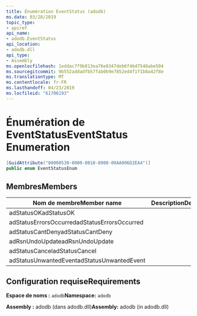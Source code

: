 ```yaml
---
title: Énumération EventStatus (adodb)
ms.date: 03/28/2019
topic_type:
- apiref
api_name:
- adodb.EventStatus
api_location:
- adodb.dll
api_type:
- Assembly
ms.openlocfilehash: 1eddac7f9b813ea76e8347deb6f4bd7548abe504
ms.sourcegitcommit: 9b552addadfb57fab0b9e7852ed4f1f1b8a42f8e
ms.translationtype: MT
ms.contentlocale: fr-FR
ms.lasthandoff: 04/23/2019
ms.locfileid: "61706193"
---
```

# <a name="eventstatus-enumeration"></a><span data-ttu-id="b9523-102">Énumération de EventStatus</span><span class="sxs-lookup"><span data-stu-id="b9523-102">EventStatus Enumeration</span></span>

```csharp
[GuidAttribute("00000530-0000-0010-8000-00AA006D2EA4")]
public enum EventStatusEnum
```

## <a name="members"></a><span data-ttu-id="b9523-103">Membres</span><span class="sxs-lookup"><span data-stu-id="b9523-103">Members</span></span>

| <span data-ttu-id="b9523-104">Nom de membre</span><span class="sxs-lookup"><span data-stu-id="b9523-104">Member name</span></span>  | <span data-ttu-id="b9523-105">Description</span><span class="sxs-lookup"><span data-stu-id="b9523-105">Description</span></span>  |
|---|---|
|<span data-ttu-id="b9523-106">adStatusOK</span><span class="sxs-lookup"><span data-stu-id="b9523-106">adStatusOK</span></span>  |   |
|<span data-ttu-id="b9523-107">adStatusErrorsOccurred</span><span class="sxs-lookup"><span data-stu-id="b9523-107">adStatusErrorsOccurred</span></span>  |   |
|<span data-ttu-id="b9523-108">adStatusCantDeny</span><span class="sxs-lookup"><span data-stu-id="b9523-108">adStatusCantDeny</span></span>  |   |
|<span data-ttu-id="b9523-109">adRsnUndoUpdate</span><span class="sxs-lookup"><span data-stu-id="b9523-109">adRsnUndoUpdate</span></span>  |   |
|<span data-ttu-id="b9523-110">adStatusCancel</span><span class="sxs-lookup"><span data-stu-id="b9523-110">adStatusCancel</span></span>  |   |
|<span data-ttu-id="b9523-111">adStatusUnwantedEvent</span><span class="sxs-lookup"><span data-stu-id="b9523-111">adStatusUnwantedEvent</span></span>  |   |

## <a name="requirements"></a><span data-ttu-id="b9523-112">Configuration requise</span><span class="sxs-lookup"><span data-stu-id="b9523-112">Requirements</span></span>

<span data-ttu-id="b9523-113">**Espace de noms :** `adodb`</span><span class="sxs-lookup"><span data-stu-id="b9523-113">**Namespace:** `adodb`</span></span>

<span data-ttu-id="b9523-114">**Assembly :** adodb (dans adodb.dll)</span><span class="sxs-lookup"><span data-stu-id="b9523-114">**Assembly:** adodb (in adodb.dll)</span></span>
